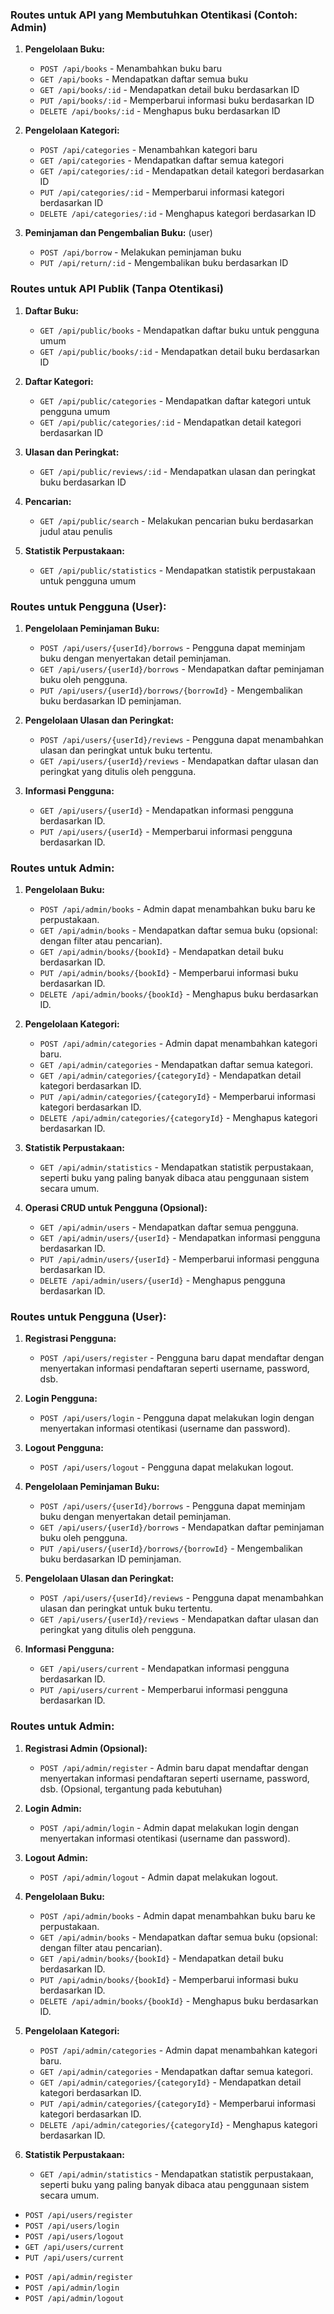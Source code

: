 ### Routes untuk API yang Membutuhkan Otentikasi (Contoh: Admin)

1. **Pengelolaan Buku:**

   - `POST /api/books` - Menambahkan buku baru
   - `GET /api/books` - Mendapatkan daftar semua buku
   - `GET /api/books/:id` - Mendapatkan detail buku berdasarkan ID
   - `PUT /api/books/:id` - Memperbarui informasi buku berdasarkan ID
   - `DELETE /api/books/:id` - Menghapus buku berdasarkan ID

2. **Pengelolaan Kategori:**

   - `POST /api/categories` - Menambahkan kategori baru
   - `GET /api/categories` - Mendapatkan daftar semua kategori
   - `GET /api/categories/:id` - Mendapatkan detail kategori berdasarkan ID
   - `PUT /api/categories/:id` - Memperbarui informasi kategori berdasarkan ID
   - `DELETE /api/categories/:id` - Menghapus kategori berdasarkan ID

3. **Peminjaman dan Pengembalian Buku:** (user)
   - `POST /api/borrow` - Melakukan peminjaman buku
   - `PUT /api/return/:id` - Mengembalikan buku berdasarkan ID

### Routes untuk API Publik (Tanpa Otentikasi)

1. **Daftar Buku:**

   - `GET /api/public/books` - Mendapatkan daftar buku untuk pengguna umum
   - `GET /api/public/books/:id` - Mendapatkan detail buku berdasarkan ID

2. **Daftar Kategori:**

   - `GET /api/public/categories` - Mendapatkan daftar kategori untuk pengguna umum
   - `GET /api/public/categories/:id` - Mendapatkan detail kategori berdasarkan ID

3. **Ulasan dan Peringkat:**

   - `GET /api/public/reviews/:id` - Mendapatkan ulasan dan peringkat buku berdasarkan ID

4. **Pencarian:**

   - `GET /api/public/search` - Melakukan pencarian buku berdasarkan judul atau penulis

5. **Statistik Perpustakaan:**
   - `GET /api/public/statistics` - Mendapatkan statistik perpustakaan untuk pengguna umum

<!--  -->

### Routes untuk Pengguna (User):

1. **Pengelolaan Peminjaman Buku:**

   - `POST /api/users/{userId}/borrows` - Pengguna dapat meminjam buku dengan menyertakan detail peminjaman.
   - `GET /api/users/{userId}/borrows` - Mendapatkan daftar peminjaman buku oleh pengguna.
   - `PUT /api/users/{userId}/borrows/{borrowId}` - Mengembalikan buku berdasarkan ID peminjaman.

2. **Pengelolaan Ulasan dan Peringkat:**

   - `POST /api/users/{userId}/reviews` - Pengguna dapat menambahkan ulasan dan peringkat untuk buku tertentu.
   - `GET /api/users/{userId}/reviews` - Mendapatkan daftar ulasan dan peringkat yang ditulis oleh pengguna.

3. **Informasi Pengguna:**
   - `GET /api/users/{userId}` - Mendapatkan informasi pengguna berdasarkan ID.
   - `PUT /api/users/{userId}` - Memperbarui informasi pengguna berdasarkan ID.

### Routes untuk Admin:

1. **Pengelolaan Buku:**

   - `POST /api/admin/books` - Admin dapat menambahkan buku baru ke perpustakaan.
   - `GET /api/admin/books` - Mendapatkan daftar semua buku (opsional: dengan filter atau pencarian).
   - `GET /api/admin/books/{bookId}` - Mendapatkan detail buku berdasarkan ID.
   - `PUT /api/admin/books/{bookId}` - Memperbarui informasi buku berdasarkan ID.
   - `DELETE /api/admin/books/{bookId}` - Menghapus buku berdasarkan ID.

2. **Pengelolaan Kategori:**

   - `POST /api/admin/categories` - Admin dapat menambahkan kategori baru.
   - `GET /api/admin/categories` - Mendapatkan daftar semua kategori.
   - `GET /api/admin/categories/{categoryId}` - Mendapatkan detail kategori berdasarkan ID.
   - `PUT /api/admin/categories/{categoryId}` - Memperbarui informasi kategori berdasarkan ID.
   - `DELETE /api/admin/categories/{categoryId}` - Menghapus kategori berdasarkan ID.

3. **Statistik Perpustakaan:**

   - `GET /api/admin/statistics` - Mendapatkan statistik perpustakaan, seperti buku yang paling banyak dibaca atau penggunaan sistem secara umum.

4. **Operasi CRUD untuk Pengguna (Opsional):**
   - `GET /api/admin/users` - Mendapatkan daftar semua pengguna.
   - `GET /api/admin/users/{userId}` - Mendapatkan informasi pengguna berdasarkan ID.
   - `PUT /api/admin/users/{userId}` - Memperbarui informasi pengguna berdasarkan ID.
   - `DELETE /api/admin/users/{userId}` - Menghapus pengguna berdasarkan ID.

<!-- user and admin -->

### Routes untuk Pengguna (User):

1. **Registrasi Pengguna:**

   - `POST /api/users/register` - Pengguna baru dapat mendaftar dengan menyertakan informasi pendaftaran seperti username, password, dsb.

2. **Login Pengguna:**

   - `POST /api/users/login` - Pengguna dapat melakukan login dengan menyertakan informasi otentikasi (username dan password).

3. **Logout Pengguna:**

   - `POST /api/users/logout` - Pengguna dapat melakukan logout.

4. **Pengelolaan Peminjaman Buku:**

   - `POST /api/users/{userId}/borrows` - Pengguna dapat meminjam buku dengan menyertakan detail peminjaman.
   - `GET /api/users/{userId}/borrows` - Mendapatkan daftar peminjaman buku oleh pengguna.
   - `PUT /api/users/{userId}/borrows/{borrowId}` - Mengembalikan buku berdasarkan ID peminjaman.

5. **Pengelolaan Ulasan dan Peringkat:**

   - `POST /api/users/{userId}/reviews` - Pengguna dapat menambahkan ulasan dan peringkat untuk buku tertentu.
   - `GET /api/users/{userId}/reviews` - Mendapatkan daftar ulasan dan peringkat yang ditulis oleh pengguna.

6. **Informasi Pengguna:**
   - `GET /api/users/current` - Mendapatkan informasi pengguna berdasarkan ID.
   - `PUT /api/users/current` - Memperbarui informasi pengguna berdasarkan ID.

### Routes untuk Admin:

1. **Registrasi Admin (Opsional):**

   - `POST /api/admin/register` - Admin baru dapat mendaftar dengan menyertakan informasi pendaftaran seperti username, password, dsb. (Opsional, tergantung pada kebutuhan)

2. **Login Admin:**

   - `POST /api/admin/login` - Admin dapat melakukan login dengan menyertakan informasi otentikasi (username dan password).

3. **Logout Admin:**

   - `POST /api/admin/logout` - Admin dapat melakukan logout.

4. **Pengelolaan Buku:**

   - `POST /api/admin/books` - Admin dapat menambahkan buku baru ke perpustakaan.
   - `GET /api/admin/books` - Mendapatkan daftar semua buku (opsional: dengan filter atau pencarian).
   - `GET /api/admin/books/{bookId}` - Mendapatkan detail buku berdasarkan ID.
   - `PUT /api/admin/books/{bookId}` - Memperbarui informasi buku berdasarkan ID.
   - `DELETE /api/admin/books/{bookId}` - Menghapus buku berdasarkan ID.

5. **Pengelolaan Kategori:**

   - `POST /api/admin/categories` - Admin dapat menambahkan kategori baru.
   - `GET /api/admin/categories` - Mendapatkan daftar semua kategori.
   - `GET /api/admin/categories/{categoryId}` - Mendapatkan detail kategori berdasarkan ID.
   - `PUT /api/admin/categories/{categoryId}` - Memperbarui informasi kategori berdasarkan ID.
   - `DELETE /api/admin/categories/{categoryId}` - Menghapus kategori berdasarkan ID.

6. **Statistik Perpustakaan:**
   - `GET /api/admin/statistics` - Mendapatkan statistik perpustakaan, seperti buku yang paling banyak dibaca atau penggunaan sistem secara umum.

<!--  -->
<!--  -->
<!--  -->

<!-- user yang udah saya buat -->

- `POST /api/users/register`
- `POST /api/users/login`
- `POST /api/users/logout`
- `GET /api/users/current`
- `PUT /api/users/current`

<!-- admin  -->

- `POST /api/admin/register`
- `POST /api/admin/login`
- `POST /api/admin/logout`

